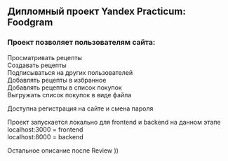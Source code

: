## Дипломный проект Yandex Practicum: Foodgram
### Проект позволяет пользователям сайта:
Просматривать рецепты  
Создавать рецепты  
Подписываться на других пользователей  
Добавлять рецепты в избранное  
Добавлять рецепты в список покупок  
Выгружать список покупок в виде файла  

Доступна регистрация на сайте и смена пароля

Проект запускается локально для frontend и backend на данном этапе   
localhost:3000 = frontend  
localhost:8000 = backend

Остальное описание после Review ))